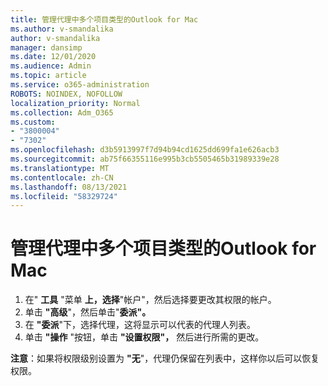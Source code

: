 ```yaml
---
title: 管理代理中多个项目类型的Outlook for Mac
ms.author: v-smandalika
author: v-smandalika
manager: dansimp
ms.date: 12/01/2020
ms.audience: Admin
ms.topic: article
ms.service: o365-administration
ROBOTS: NOINDEX, NOFOLLOW
localization_priority: Normal
ms.collection: Adm_O365
ms.custom:
- "3800004"
- "7302"
ms.openlocfilehash: d3b5913997f7d94b94cd1625dd699fa1e626acb3
ms.sourcegitcommit: ab75f66355116e995b3cb5505465b31989339e28
ms.translationtype: MT
ms.contentlocale: zh-CN
ms.lasthandoff: 08/13/2021
ms.locfileid: "58329724"
---
```

# <a name="manage-delegate-permissions-for-multiple-item-types-in-outlook-for-mac"></a>管理代理中多个项目类型的Outlook for Mac

1. 在" **工具** "菜单 **上，选择**"帐户"，然后选择要更改其权限的帐户。
2. 单击 **"高级**"，然后单击"**委派"。**
3. 在 **"委派**"下，选择代理，这将显示可以代表的代理人列表。
4. 单击 **"操作** "按钮，单击 **"设置权限"，** 然后进行所需的更改。

**注意**：如果将权限级别设置为 **"无**"，代理仍保留在列表中，这样你以后可以恢复权限。
